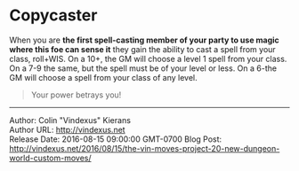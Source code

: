 # Copycaster
When you are **the first spell-casting member of your party to use magic where this foe can sense it** they gain the ability to cast a spell from your class, roll+WIS. On a 10+, the GM will choose a level 1 spell from your class. On a 7-9 the same, but the spell must be of your level or less. On a 6-the GM will choose a spell from your class of any level.

>Your power betrays you!

---
Author: Colin "Vindexus" Kierans  
Author URL: http://vindexus.net  
Release Date: 2016-08-15 09:00:00 GMT-0700
Blog Post: http://vindexus.net/2016/08/15/the-vin-moves-project-20-new-dungeon-world-custom-moves/
